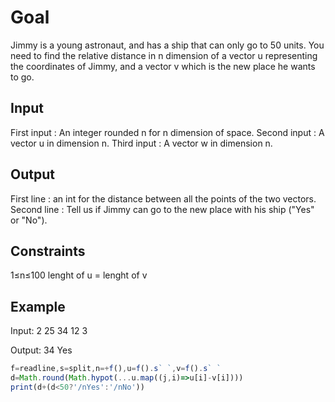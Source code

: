 # Goal

Jimmy is a young astronaut, and has a ship that can only go to 50 units. You need to find the relative distance in n dimension of a vector u representing the coordinates of Jimmy, and a vector v which is the new place he wants to go.

## Input
First input : An integer rounded n for n dimension of space.
Second input : A vector u in dimension n.
Third input : A vector w in dimension n.

## Output
First line : an int for the distance between all the points of the two vectors.
Second line : Tell us if Jimmy can go to the new place with his ship ("Yes" or "No").

## Constraints
1≤n≤100
lenght of u = lenght of v

## Example

Input:
2
25 34
12 3

Output:
34
Yes

```Javascript
f=readline,s=split,n=+f(),u=f().s` `,v=f().s` `
d=Math.round(Math.hypot(...u.map((j,i)=>u[i]-v[i])))
print(d+(d<50?'/nYes':'/nNo'))
```
